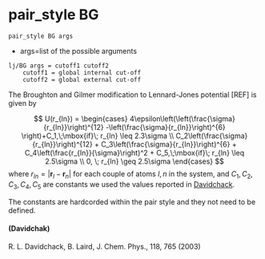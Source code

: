 # pair_style BG

```
pair_style BG args
```

- args=list of the possible arguments

```
lj/BG args = cutoff1 cutoff2 
    cutoff1 = global internal cut-off
    cutoff2 = global external cut-off
```


The Broughton and Gilmer modification to Lennard-Jones potential [REF] is given by

$$
	U(r_{ln}) =
		\begin{cases}
			4\epsilon\left(\left(\frac{\sigma}{r_{ln}}\right)^{12} -\left(\frac{\sigma}{r_{ln}}\right)^{6}  \right)+C_1,\;\mbox{if}\; r_{ln} \leq 2.3\sigma \\
							C_2\left(\frac{\sigma}{r_{ln}}\right)^{12} + C_3\left(\frac{\sigma}{r_{ln}}\right)^{6} + C_4\left(\frac{r_{ln}}{\sigma}\right)^2 + C_5,\;\mbox{if}\; r_{ln} \leq 2.5\sigma \\
				0, 		\; r_{ln} \geq 2.5\sigma		
		\end{cases}
$$
where $r_{ln}=|\mathbf{r}_l-\mathbf{r}_n|$ for each couple of atoms $l,n$ in the system, and $C_1, C_2, C_3, C_4, C_5$ are constants we used the values reported in [Davidchack](####Davidchack).


The constants are hardcorded within the pair style and they not need to be defined.


#### (Davidchak)
 R. L. Davidchack, B. Laird, J. Chem. Phys., 118, 765 (2003)
